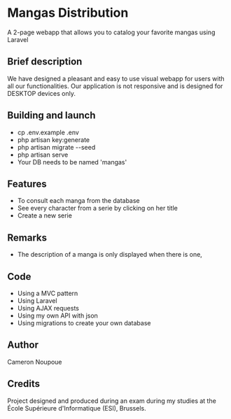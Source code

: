 # Mangas Distribution
A 2-page webapp that allows you to catalog your favorite mangas using Laravel

## Brief description
We have designed a pleasant and easy to use visual webapp for users with all our functionalities. Our application is not responsive and is designed for DESKTOP devices only. 

## Building and launch

* cp .env.example .env
* php artisan key:generate
* php artisan migrate --seed
* php artisan serve 
* Your DB needs to be named 'mangas'


## Features
* To consult each manga from the database
* See every character from a serie by clicking on her title
* Create a new serie

## Remarks
* The description of a manga is only displayed when there is one,

## Code 

* Using a MVC pattern
* Using Laravel
* Using AJAX requests
* Using my own API with json
* Using migrations to create your own database

## Author

Cameron Noupoue

## Credits

Project designed and produced during an exam during my studies at the École Supérieure d'Informatique (ESI), Brussels.

